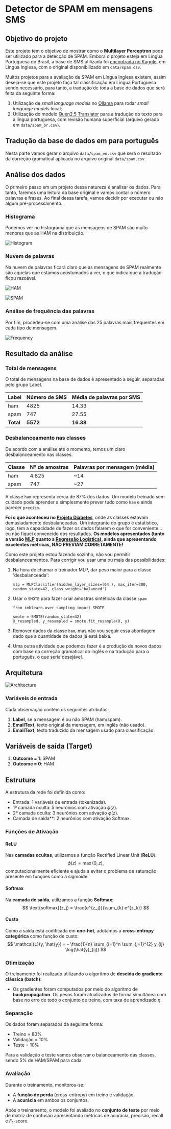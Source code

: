 # Detector de SPAM em mensagens SMS

## Objetivo do projeto

Este projeto tem o objetivo de mostrar como o **Multilayer Perceptron** pode ser utilizado para a detecção de SPAM. Embora o projeto esteja em Língua Portuguesa do Brasil, a base de SMS utilizada foi [encontrada no Kaggle](https://www.kaggle.com/code/dhgupta/bag-of-words-model/input), em Língua Inglesa, com o original disponibilizado em `data/spam.csv`.

Muitos projetos para a avaliação de SPAM em Língua Inglesa existem, assim deseja-se que este projeto faça tal classificação em Língua Portuguesa sendo necessário, para tanto, a tradução de toda a base de dados que será feita da seguinte forma:

1. Utilização de *small language models* no [Ollama](https://ollama.com) para rodar *small language models* local;
1. Utilização do modelo [Quen2.5 Translator](https://ollama.com/lauchacarro/qwen2.5-translator) para a tradução do texto para a língua portuguesa, com revisão humana superficial (arquivo gerado em `data/spam_br.csv`).

## Tradução da base de dados em para português

Nesta parte vamos gerar o arquivo `data/spam_en.csv` que será o resultado da correção gramatical aplicada no arquivo original `data/spam.csv`.

## Análise dos dados

O primeiro passo em um projeto dessa natureza é analisar os dados. Para tanto, faremos uma leitura da base original e vamos contar o número palavras e frases. Ao final dessa tarefa, vamos decidir por executar ou não algum pré-processamento.

### Histograma

Podemos ver no histograma que as mensagens de SPAM são muito menores que as HAM na distribuição.

![Histogram](./figures/histograma.png)

### Nuvem de palavras

Na nuvem de palavras ficará claro que as mensagens de SPAM realmente são aquelas que estamos acostumados a ver, o que indica que a tradução ficou razoável.

![HAM](./figures/nuvem_palavras_ham.png)

![SPAM](./figures/nuvem_palavras_spam.png)

### Análise de frequência das palavras

Por fim, procedeu-se com uma análise das 25 palavras mais frequentes em cada tipo de mensagem.

![Frequency](./figures/top_25_palavras.png)

## Resultado da análise

### Total de mensagens

O total de mensagens na base de dados é apresentado a seguir, separadas pelo grupo Label.

| **Label** | **Número de SMS** | **Média de palavras por SMS** |
|-----------|-------------------|------------------------------|
| ham       | 4825              | 14.33                        |
| spam      | 747               | 27.55                        |
| **Total** | **5572**          | **16.38**                    |

### Desbalanceamento nas classes

De acordo com a análise até o momento, temos um claro desbalanceamento nas classes.

| Classe | Nº de amostras | Palavras por mensagem (média) |
| ------ | -------------- | ----------------------------- |
| ham    | 4.825          | \~14                          |
| spam   | 747            | \~27                          |

A classe `ham` representa cerca de 87% dos dados. Um modelo treinado sem cuidado pode aprender a simplesmente prever tudo como `ham` e ainda parecer `preciso`.
    
**Foi o que aconteceu no [Projeto Diabetes](https://github.com/pcbrom/perceptron-mlp-cnn)**, onde as classes estavam demasiadamente desbalanceadas. Um integrante do grupo é estatístico, logo, tem a capacidade de fazer os dados falarem o que for conveniente... eu não fiquei convencido dos resultados. **Os modelos apresentados (tanto a versão [MLP](https://github.com/pcbrom/perceptron-mlp-cnn/blob/main/multilayer_perceptron.ipynb) quanto a [Regressão Logística](https://github.com/pcbrom/perceptron-mlp-cnn/blob/main/logistic_regression.ipynb)), ainda que apresentando excelentes métricas, NÃO PREVIAM CORRETAMENTE!**

Como este projeto estou fazendo sozinho, não vou permitir desbalanceamentos. Para corrigir vou usar uma ou mais das possibilidades:

1. Na hora de chamar o treinador MLP, dar peso maior para a classe 'desbalanceada':
    ```
    mlp = MLPClassifier(hidden_layer_sizes=(64,), max_iter=300, random_state=42, class_weight='balanced')
    ```

1. Usar o `SMOTE` para fazer criar amostras sintéticas da classe `spam`
    ```
    from imblearn.over_sampling import SMOTE

    smote = SMOTE(random_state=42)
    X_resampled, y_resampled = smote.fit_resample(X, y)
    ```

1. Remover dados da classe `ham`, mas não vou seguir essa abordagem dado que a quantidade de dados já está baixa.

1. Uma outra atividade que podemos fazer é a produção de novos dados com base na correção gramatical do inglês e na tradução para o português, o que seria desejável.

## Arquitetura

![Architecture](./figures/arquitetura.png)

### Variáveis de entrada

Cada observação contém os seguintes atributos:

1. **Label**, se a mensagem é ou não SPAM (ham/spam).
1. **EmailText**, texto original da mensagem, em inglês (não usado).
1. **EmailText**, texto traduzido da mensagem usado para classificação.

## Variáveis de saída (Target)

1. **Outcome = 1**: SPAM
2. **Outcome = 0**: HAM

## Estrutura

A estrutura da rede foi definida como:

* Entrada: $1$ variáveis de entrada (tokenizada).
* 1ª camada oculta: $5$ neurônios com ativação $\phi(z)$.
* 2ª camada oculta: $3$ neurônios com ativação $\phi(z)$.
* Camada de saída**: $2$ neurônios com ativação Softmax.

### **Funções de Ativação**

#### ReLU

Nas **camadas ocultas**, utilizamos a função Rectified Linear Unit (**ReLU**):
$$
\phi(z) = \max(0, z),
$$
computacionalmente eficiente e ajuda a evitar o problema de saturação presente em funções como a sigmoide.

#### Softmax
Na **camada de saída**, utilizamos a função **Softmax**:
$$
\text{softmax}(z_j) = \frac{e^{z_j}}{\sum_{k} e^{z_k}}
$$

#### Custo

Como a saída está codificada em **one-hot**, adotamos a **cross-entropy categórica** como função de custo:
$$
\mathcal{L}(y, \hat{y}) = - \frac{1}{n} \sum_{i=1}^n \sum_{j=1}^{2} y_{ij} \log(\hat{y}_{ij})
$$

### Otimização

O treinamento foi realizado utilizando o algoritmo de **descida do gradiente clássica (batch)**:

* Os gradientes foram computados por meio do algoritmo de **backpropagation**. Os pesos foram atualizados de forma simultânea com base no erro de todo o conjunto de treino, com taxa de aprendizado $\eta$.

### Separação

Os dados foram separados da seguinte forma:

* Treino = 80%
* Validação = 10%
* Teste = 10%

Para a validação e teste vamos observar o balanceamento das classes, sendo 5% de HAM/SPAM para cada.

### Avaliação

Durante o treinamento, monitorou-se:

* A **função de perda** (cross-entropy) em treino e validação.
* A **acurácia** em ambos os conjuntos.

Após o treinamento, o modelo foi avaliado no **conjunto de teste** por meio de matriz de confusão apresentando métricas de acurácia, precisão, recall e $F_1$-score.